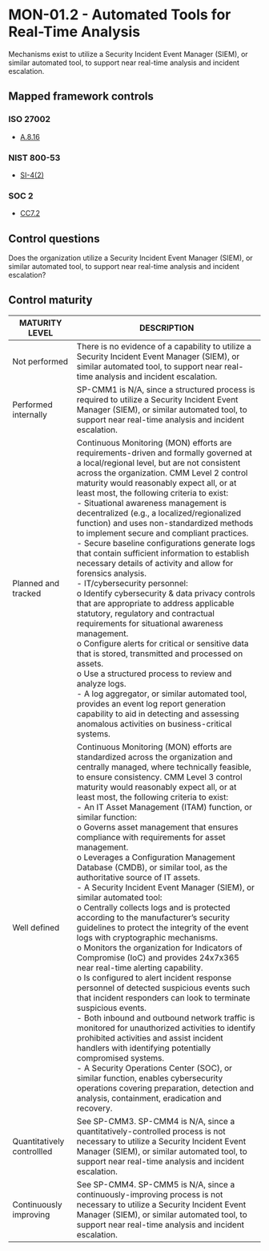 # MON-01.2 - Automated Tools for Real-Time Analysis
Mechanisms exist to utilize a Security Incident Event Manager (SIEM), or similar automated tool, to support near real-time analysis and incident escalation. 
## Mapped framework controls
### ISO 27002
- [A.8.16](../iso27002/a-8.md#a816)
### NIST 800-53
- [SI-4(2)](../nist80053/si-4-2.md)
### SOC 2
- [CC7.2](../soc2/cc72.md)
## Control questions
Does the organization utilize a Security Incident Event Manager (SIEM), or similar automated tool, to support near real-time analysis and incident escalation? 
## Control maturity
|       MATURITY LEVEL       |                                                                                                                                                                                                                                                                                                                                                                                                                                                                                                                                                                                                                                                                                                                                            DESCRIPTION                                                                                                                                                                                                                                                                                                                                                                                                                                                                                                                                                                                                                                                                                                                                            |
|----------------------------|---------------------------------------------------------------------------------------------------------------------------------------------------------------------------------------------------------------------------------------------------------------------------------------------------------------------------------------------------------------------------------------------------------------------------------------------------------------------------------------------------------------------------------------------------------------------------------------------------------------------------------------------------------------------------------------------------------------------------------------------------------------------------------------------------------------------------------------------------------------------------------------------------------------------------------------------------------------------------------------------------------------------------------------------------------------------------------------------------------------------------------------------------------------------------------------------------------------------------------------------------------------------------------------------------------------------------------------------------------------------------------------------------------------------------------------------------------------------------------------------------|
| Not performed              | There is no evidence of a capability to utilize a Security Incident Event Manager (SIEM), or similar automated tool, to support near real-time analysis and incident escalation.                                                                                                                                                                                                                                                                                                                                                                                                                                                                                                                                                                                                                                                                                                                                                                                                                                                                                                                                                                                                                                                                                                                                                                                                                                                                                                                  |
| Performed internally       | SP-CMM1 is N/A, since a structured process is required to utilize a Security Incident Event Manager (SIEM), or similar automated tool, to support near real-time analysis and incident escalation.                                                                                                                                                                                                                                                                                                                                                                                                                                                                                                                                                                                                                                                                                                                                                                                                                                                                                                                                                                                                                                                                                                                                                                                                                                                                                                |
| Planned and tracked        | Continuous Monitoring (MON) efforts are requirements-driven and formally governed at a local/regional level, but are not consistent across the organization. CMM Level 2 control maturity would reasonably expect all, or at least most, the following criteria to exist:<br>- Situational awareness management is decentralized (e.g., a localized/regionalized function) and uses non-standardized methods to implement secure and compliant practices.<br>- Secure baseline configurations generate logs that contain sufficient information to establish necessary details of activity and allow for forensics analysis.<br>- IT/cybersecurity personnel:<br>o	Identify cybersecurity & data privacy controls that are appropriate to address applicable statutory, regulatory and contractual requirements for situational awareness management.<br>o	Configure alerts for critical or sensitive data that is stored, transmitted and processed on assets.<br>o	Use a structured process to review and analyze logs.<br>- A log aggregator, or similar automated tool, provides an event log report generation capability to aid in detecting and assessing anomalous activities on business-critical systems.                                                                                                                                                                                                                                                                                  |
| Well defined               | Continuous Monitoring (MON) efforts are standardized across the organization and centrally managed, where technically feasible, to ensure consistency. CMM Level 3 control maturity would reasonably expect all, or at least most, the following criteria to exist:<br>- An IT Asset Management (ITAM) function, or similar function:<br>o	Governs asset management that ensures compliance with requirements for asset management.<br>o	Leverages a Configuration Management Database (CMDB), or similar tool, as the authoritative source of IT assets.<br>- A Security Incident Event Manager (SIEM), or similar automated tool:<br>o	Centrally collects logs and is protected according to the manufacturer’s security guidelines to protect the integrity of the event logs with cryptographic mechanisms.<br>o	Monitors the organization for Indicators of Compromise (IoC) and provides 24x7x365 near real-time alerting capability.<br>o	Is configured to alert incident response personnel of detected suspicious events such that incident responders can look to terminate suspicious events.<br>- Both inbound and outbound network traffic is monitored for unauthorized activities to identify prohibited activities and assist incident handlers with identifying potentially compromised systems. <br>- A Security Operations Center (SOC), or similar function, enables cybersecurity operations covering preparation, detection and analysis, containment, eradication and recovery. |
| Quantitatively controllled | See SP-CMM3. SP-CMM4 is N/A, since a quantitatively-controlled process is not necessary to utilize a Security Incident Event Manager (SIEM), or similar automated tool, to support near real-time analysis and incident escalation.                                                                                                                                                                                                                                                                                                                                                                                                                                                                                                                                                                                                                                                                                                                                                                                                                                                                                                                                                                                                                                                                                                                                                                                                                                                               |
| Continuously improving     | See SP-CMM4. SP-CMM5 is N/A, since a continuously-improving process is not necessary to utilize a Security Incident Event Manager (SIEM), or similar automated tool, to support near real-time analysis and incident escalation.                                                                                                                                                                                                                                                                                                                                                                                                                                                                                                                                                                                                                                                                                                                                                                                                                                                                                                                                                                                                                                                                                                                                                                                                                                                                  |
